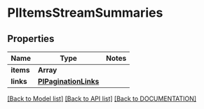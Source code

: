 # PIItemsStreamSummaries

## Properties
Name | Type | Notes
------------ | ------------- | -------------
**items** | **Array<PIStreamSummaries>**
**links** | **[**PIPaginationLinks**](../models/PIPaginationLinks.md)**

[[Back to Model list]](../../DOCUMENTATION.md#documentation-for-models) [[Back to API list]](../../DOCUMENTATION.md#documentation-for-api-endpoints) [[Back to DOCUMENTATION]](../../DOCUMENTATION.md)
